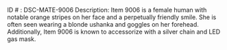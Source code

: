 ID # : DSC-MATE-9006
Description: Item 9006 is a female human with notable orange stripes on her face and a perpetually friendly smile. She is often seen wearing a blonde ushanka and goggles on her forehead. Additionally, Item 9006 is known to accessorize with a silver chain and LED gas mask.